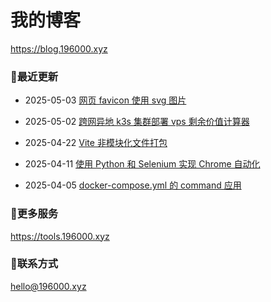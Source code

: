 # 我的博客

https://blog.196000.xyz


### 📢最近更新

<!-- blog start -->
- 2025-05-03 [网页 favicon 使用 svg 图片](https://blog.196000.xyz/2025/2025-05-03-develop-favicon-svg.html)

- 2025-05-02 [跨网异地 k3s 集群部署 vps 剩余价值计算器](https://blog.196000.xyz/2025/2025-05-01-develop-k3s-vps-jsq.html)

- 2025-04-22 [Vite 非模块化文件打包](https://blog.196000.xyz/2025/2025-04-22-develop-vite-packaging-css-js.html)

- 2025-04-11 [使用 Python 和 Selenium 实现 Chrome 自动化](https://blog.196000.xyz/2025/2025-04-11-develop-python-selenium-chrome.html)

- 2025-04-05 [docker-compose.yml 的 command 应用](https://blog.196000.xyz/2025/2025-04-05-develop-docker-compose-command.html)
<!-- blog end -->

### 🔨更多服务

https://tools.196000.xyz


### 📧联系方式

[hello@196000.xyz](mailto:hello@196000.xyz)

